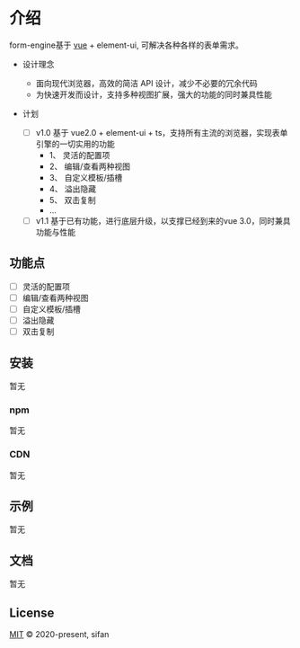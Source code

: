 <!--
 * @Date: 2020-09-21 00:12:28
 * @FilePath: \README.md
 * @LastEditors: sifan
 * @LastEditTime: 2020-09-21 00:44:21
 * @Description: init
-->
# 介绍
form-engine基于 [vue](https://www.npmjs.com/package/vue) + element-ui, 可解决各种各样的表单需求。

* 设计理念
  * 面向现代浏览器，高效的简洁 API 设计，减少不必要的冗余代码
  * 为快速开发而设计，支持多种视图扩展，强大的功能的同时兼具性能

* 计划
  * [ ] v1.0 基于 vue2.0 + element-ui + ts，支持所有主流的浏览器，实现表单引擎的一切实用的功能
    * 1、 灵活的配置项
    * 2、 编辑/查看两种视图
    * 3、 自定义模板/插槽
    * 4、 溢出隐藏
    * 5、 双击复制
    * ...
  * [ ] v1.1 基于已有功能，进行底层升级，以支撑已经到来的vue 3.0，同时兼具功能与性能

## 功能点

* [ ] 灵活的配置项
* [ ] 编辑/查看两种视图
* [ ] 自定义模板/插槽
* [ ] 溢出隐藏
* [ ] 双击复制

## 安装
暂无

### npm
暂无

### CDN
暂无

## 示例
暂无

## 文档
暂无
<!-- 
[💡 使用指南]()
[👉 查看演示]()
[👉 查看文档]()

## Donation

如果您觉得我们的开源软件对你有所帮助，请扫下方二维码打赏我们一杯咖啡。☕  

由于维护一个开源项目需要花费非常大的精力与时间，如果您正在使用该项目，您的捐赠会帮助该项目能持续发展下去  
[👉 该组件对我有帮助，我要捐赠💰]()
-->

## License

[MIT](LICENSE) © 2020-present, sifan
